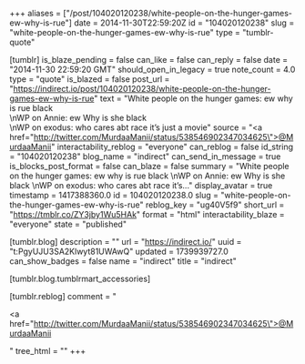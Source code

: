 +++
aliases = ["/post/104020120238/white-people-on-the-hunger-games-ew-why-is-rue"]
date = 2014-11-30T22:59:20Z
id = "104020120238"
slug = "white-people-on-the-hunger-games-ew-why-is-rue"
type = "tumblr-quote"

[tumblr]
is_blaze_pending = false
can_like = false
can_reply = false
date = "2014-11-30 22:59:20 GMT"
should_open_in_legacy = true
note_count = 4.0
type = "quote"
is_blazed = false
post_url = "https://indirect.io/post/104020120238/white-people-on-the-hunger-games-ew-why-is-rue"
text = "White people on the hunger games: ew why is rue black<br/>\nWP on Annie: ew Why is she black<br/>\nWP on exodus: who cares abt race it&rsquo;s just a movie"
source = "<a href=\"http://twitter.com/MurdaaManii/status/538546902347034625\">@MurdaaManii</a>"
interactability_reblog = "everyone"
can_reblog = false
id_string = "104020120238"
blog_name = "indirect"
can_send_in_message = true
is_blocks_post_format = false
can_blaze = false
summary = "White people on the hunger games: ew why is rue black \nWP on Annie: ew Why is she black \nWP on exodus: who cares abt race it’s..."
display_avatar = true
timestamp = 1417388360.0
id = 104020120238.0
slug = "white-people-on-the-hunger-games-ew-why-is-rue"
reblog_key = "ug40V5f9"
short_url = "https://tmblr.co/ZY3jby1Wu5HAk"
format = "html"
interactability_blaze = "everyone"
state = "published"

[tumblr.blog]
description = ""
url = "https://indirect.io/"
uuid = "t:PgyUJU3SA2Klwyt81UWAwQ"
updated = 1739939727.0
can_show_badges = false
name = "indirect"
title = "indirect"

[tumblr.blog.tumblrmart_accessories]

[tumblr.reblog]
comment = "<p><a href=\"http://twitter.com/MurdaaManii/status/538546902347034625\">@MurdaaManii</a></p>"
tree_html = ""
+++
